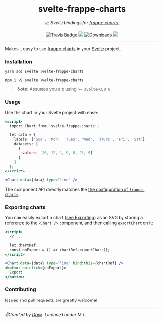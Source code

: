 <div align="center" margin="0 auto 20px">
  <h1>svelte-frappe-charts</h1>
  <p style="font-style: italic;">📈 Svelte bindings for <a href="https://frappe.io/charts">frappe-charts.</a></p>
  <div>
    <a href='https://travis-ci.org/himynameisdave/svelte-frappe-charts'>
        <img src="https://api.travis-ci.org/himynameisdave/svelte-frappe-charts.svg?branch=master" alt="Travis Badge" />
    </a>
    <a href="https://app.fossa.io/projects/git%2Bgithub.com%2Fhimynameisdave%2Fsvelte-frappe-charts?ref=badge_shield" alt="FOSSA Status">
      <img src="https://app.fossa.io/api/projects/git%2Bgithub.com%2Fhimynameisdave%2Fsvelte-frappe-charts.svg?type=shield"/>
    </a>
    <a href="https://www.npmjs.com/package/svelte-frappe-charts">
        <img src="https://img.shields.io/npm/dm/svelte-frappe-charts.svg" alt="Downloads">
    </a>
    <a title="MadeWithSvelte.com Shield" href="https://madewithsvelte.com/p/svelte-frappe-charts/shield-link">
      <img src="https://madewithsvelte.com/storage/repo-shields/2274-shield.svg" />
    </a>
  </div>
</div>

---


Makes it easy to use [frappe-charts](https://frappe.io/charts) in your [Svelte](https://svelte.dev/) project.

### Installation

```
yarn add svelte svelte-frappe-charts

npm i -S svelte svelte-frappe-charts
```

> **Note**: Assumes you are using `>= svelte@3.0.0`.

### Usage

Use the chart in your Svelte project with ease:

```jsx
<script>
  import Chart from 'svelte-frappe-charts';

  let data = {
    labels: ['Sun', 'Mon', 'Tues', 'Wed', 'Thurs', 'Fri', 'Sat'],
    datasets: [
      {
        values: [10, 12, 3, 9, 8, 15, 9]
      }
    ]
  };
</script>

<Chart data={data} type="line" />
```

The component API directly matches the [the configuration of `frappe-charts`](https://frappe.io/charts/docs/reference/configuration).

### Exporting charts

You can easily export a chart ([see Exporting](https://frappe.io/charts/docs/exporting/images)) as an SVG by storing a reference to the `<Chart />` component, and then calling `exportChart` on it:

```jsx
<script>
  // ...

  let chartRef;
  const onExport = () => chartRef.exportChart();
</script>

<Chart data={data} type="line" bind:this={chartRef} />
<button on:click={onExport}>
  Export
</button>
```

### Contributing

[Issues](https://github.com/himynameisdave/svelte-frappe-charts/issues/new) and pull requests are greatly welcome!

---

_✌️Created by [Dave](http://himynameisdave.com). Licenced under MIT._
